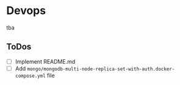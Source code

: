 # Devops

tba

## ToDos

- [ ] Implement README.md
- [ ] Add `mongo/mongodb-multi-node-replica-set-with-auth.docker-compose.yml` file
